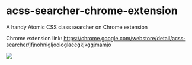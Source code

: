 # acss-searcher-chrome-extension
A handy Atomic CSS class searcher on Chrome extension

Chrome extension link: https://chrome.google.com/webstore/detail/acss-searcher/jfjnohnigljooioglaeegkjkggjmamjo

![](https://media.giphy.com/media/26njNevgjqvFn1nUc/giphy.gif)
